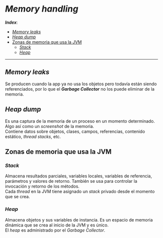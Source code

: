 <h1><i>Memory handling</i></h1>

***Index***:
<!-- TOC -->
  * [*Memory leaks*](#memory-leaks)
  * [*Heap dump*](#heap-dump)
  * [Zonas de memoria que usa la JVM](#zonas-de-memoria-que-usa-la-jvm)
    * [*Stack*](#stack)
    * [*Heap*](#heap)
<!-- TOC -->

---

## *Memory leaks*
Se producen cuando la app ya no usa los objetos pero todavía están siendo referenciados, por lo que el ***Garbage Collector*** no los puede eliminar de la memoria.

## *Heap dump*
Es una captura de la memoria de un proceso en un momento determinado. Algo así como un _screenshot_ de la memoria.  
Contiene datos sobre objetos, clases, campos, referencias, contenido estático, _thread stacks_, etc.

## Zonas de memoria que usa la JVM
### *Stack*
Almacena resultados parciales, variables locales, variables de referencia, parámetros y valores de retorno. También se usa para controlar la invocación y retorno de los métodos.  
Cada _thread_ en la JVM tiene asignado un _stack_ privado desde el momento que se crea.

### *Heap*
Almacena objetos y sus variables de instancia. Es un espacio de memoria dinámica que se crea al inicio de la JVM y es único.  
El _heap_ es administrado por el _Garbage Collector_.
